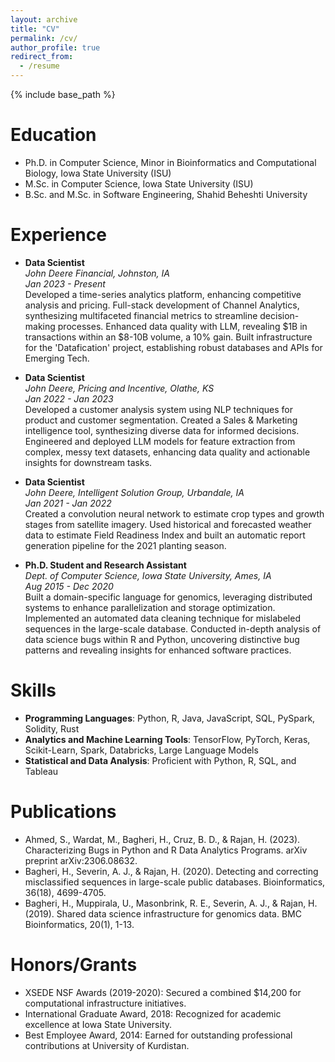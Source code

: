 ```yaml
---
layout: archive
title: "CV"
permalink: /cv/
author_profile: true
redirect_from:
  - /resume
---
```


{% include base_path %}

Education
======
* Ph.D. in Computer Science, Minor in Bioinformatics and Computational Biology, Iowa State University (ISU)
* M.Sc. in Computer Science, Iowa State University (ISU)
* B.Sc. and M.Sc. in Software Engineering, Shahid Beheshti University

Experience
======
* **Data Scientist**  
  *John Deere Financial, Johnston, IA*  
  *Jan 2023 - Present*  
  Developed a time-series analytics platform, enhancing competitive analysis and pricing. Full-stack development of Channel Analytics, synthesizing multifaceted financial metrics to streamline decision-making processes. Enhanced data quality with LLM, revealing $1B in transactions within an $8-10B volume, a 10% gain. Built infrastructure for the 'Datafication' project, establishing robust databases and APIs for Emerging Tech.

* **Data Scientist**  
  *John Deere, Pricing and Incentive, Olathe, KS*  
  *Jan 2022 - Jan 2023*  
  Developed a customer analysis system using NLP techniques for product and customer segmentation. Created a Sales & Marketing intelligence tool, synthesizing diverse data for informed decisions. Engineered and deployed LLM models for feature extraction from complex, messy text datasets, enhancing data quality and actionable insights for downstream tasks.

* **Data Scientist**  
  *John Deere, Intelligent Solution Group, Urbandale, IA*  
  *Jan 2021 - Jan 2022*  
  Created a convolution neural network to estimate crop types and growth stages from satellite imagery. Used historical and forecasted weather data to estimate Field Readiness Index and built an automatic report generation pipeline for the 2021 planting season.

* **Ph.D. Student and Research Assistant**  
  *Dept. of Computer Science, Iowa State University, Ames, IA*  
  *Aug 2015 - Dec 2020*  
  Built a domain-specific language for genomics, leveraging distributed systems to enhance parallelization and storage optimization. Implemented an automated data cleaning technique for mislabeled sequences in the large-scale database. Conducted in-depth analysis of data science bugs within R and Python, uncovering distinctive bug patterns and revealing insights for enhanced software practices.

Skills
======
* **Programming Languages**: Python, R, Java, JavaScript, SQL, PySpark, Solidity, Rust
* **Analytics and Machine Learning Tools**: TensorFlow, PyTorch, Keras, Scikit-Learn, Spark, Databricks, Large Language Models
* **Statistical and Data Analysis**: Proficient with Python, R, SQL, and Tableau

Publications
======
* Ahmed, S., Wardat, M., Bagheri, H., Cruz, B. D., & Rajan, H. (2023). Characterizing Bugs in Python and R Data Analytics Programs. arXiv preprint arXiv:2306.08632.
* Bagheri, H., Severin, A. J., & Rajan, H. (2020). Detecting and correcting misclassified sequences in large-scale public databases. Bioinformatics, 36(18), 4699-4705.
* Bagheri, H., Muppirala, U., Masonbrink, R. E., Severin, A. J., & Rajan, H. (2019). Shared data science infrastructure for genomics data. BMC Bioinformatics, 20(1), 1-13.

Honors/Grants  
======
* XSEDE NSF Awards (2019-2020): Secured a combined $14,200 for computational infrastructure initiatives.
* International Graduate Award, 2018: Recognized for academic excellence at Iowa State University.
* Best Employee Award, 2014: Earned for outstanding professional contributions at University of Kurdistan.
